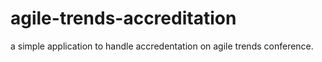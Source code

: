 # agile-trends-accreditation
a simple application to handle accredentation on agile trends conference.
